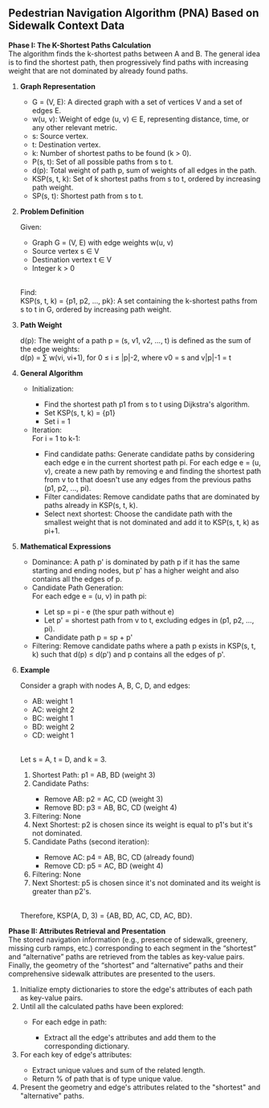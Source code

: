<h2>Pedestrian Navigation Algorithm (PNA) Based on Sidewalk Context Data</h2>

__Phase I: The K-Shortest Paths Calculation__ <br>
The algorithm finds the k-shortest paths between A and B. The general idea is to find the shortest path, then progressively find paths with increasing weight that are not dominated by already found paths.

<ol>
 <li>
  
__Graph Representation__ </li>
<ul>
 <li>G = (V, E): A directed graph with a set of vertices V and a set of edges E.</li>
 <li>w(u, v): Weight of edge (u, v) ∈ E, representing distance, time, or any other relevant metric.</li>
 <li>s: Source vertex.</li>
 <li>t: Destination vertex.</li>
 <li>k: Number of shortest paths to be found (k > 0).</li>
 <li>P(s, t): Set of all possible paths from s to t.</li>
 <li>d(p): Total weight of path p, sum of weights of all edges in the path.</li>
 <li>KSP(s, t, k): Set of k shortest paths from s to t, ordered by increasing path weight.</li>
 <li>SP(s, t): Shortest path from s to t.</li>
</ul>

<li>
 
__Problem Definition__ </li>
Given:
<ul>
 <li>Graph G = (V, E) with edge weights w(u, v)</li>
 <li>Source vertex s ∈ V</li>
 <li>Destination vertex t ∈ V</li>
 <li>Integer k > 0</li>
</ul><br>

Find:<br>
KSP(s, t, k) = {p1, p2, ..., pk}: A set containing the k-shortest paths from s to t in G, ordered by increasing path weight.

<li>
 
__Path Weight__ </li>
d(p): The weight of a path p = (s, v1, v2, ..., t) is defined as the sum of the edge weights: <br>
d(p) = ∑ w(vi, vi+1), for 0 ≤ i ≤ |p|-2, where v0 = s and v|p|-1 = t

<li>
 
__General Algorithm__ </li>
<ul>
 <li>Initialization:</li>
 <ul>
  <li>Find the shortest path p1 from s to t using Dijkstra's algorithm.</li>
  <li>Set KSP(s, t, k) = {p1}</li>
  <li>Set i = 1</li>
 </ul>
<li>Iteration:</li>
  For i = 1 to k-1:
 <ul>
    <li>Find candidate paths: Generate candidate paths by considering each edge e in the current shortest path pi. For each edge e = (u, v), create a new path by removing e and finding the shortest path from v to t that doesn't use any edges from the previous paths (p1, p2, ..., pi).</li>
    <li>Filter candidates: Remove candidate paths that are dominated by paths already in KSP(s, t, k).</li>
    <li>Select next shortest: Choose the candidate path with the smallest weight that is not dominated and add it to KSP(s, t, k) as pi+1.</li>
 </ul>
    </ul>

<li>
 
__Mathematical Expressions__ </li>
<ul>
 <li>Dominance: A path p' is dominated by path p if it has the same starting and ending nodes, but p' has a higher weight and also contains all the edges of p.</li>
 <li>Candidate Path Generation:</li>
  For each edge e = (u, v) in path pi:
 <ul>
    <li> Let sp = pi - e (the spur path without e) </li>
    <li> Let p' = shortest path from v to t, excluding edges in (p1, p2, ..., pi).</li>
    <li>Candidate path p = sp + p'</li>
 </ul>
<li> Filtering: Remove candidate paths where a path p exists in KSP(s, t, k) such that d(p) ≤ d(p') and p contains all the edges of p'. </li>
</ul>

<li>
 
__Example__ </li>
Consider a graph with nodes A, B, C, D, and edges:
<ul>
<li>AB: weight 1</li>
<li>AC: weight 2</li>
<li>BC: weight 1</li>
<li>BD: weight 2</li>
<li>CD: weight 1</li>
</ul><br>

Let s = A, t = D, and k = 3. <br>
<ol>
<li>Shortest Path: p1 = AB, BD (weight 3)</li>
<li>Candidate Paths:</li>
 <ul>
  <li>Remove AB: p2 = AC, CD (weight 3)</li>
  <li>Remove BD: p3 = AB, BC, CD (weight 4)</li>
  </ul>
<li>Filtering: None</li>
<li>Next Shortest: p2 is chosen since its weight is equal to p1's but it's not dominated.</li>
<li>Candidate Paths (second iteration):</li>
 <ul>
  <li>Remove AC: p4 = AB, BC, CD (already found)</li>
  <li>Remove CD: p5 = AC, BD (weight 4)</li>
  </ul>
<li>Filtering: None</li>
<li>Next Shortest: p5 is chosen since it's not dominated and its weight is greater than p2's.</li>
 </ol><br>
 
Therefore, KSP(A, D, 3) = {AB, BD, AC, CD, AC, BD}.
<br>
</ol>

__Phase II: Attributes Retrieval and Presentation__ <br>
The stored navigation information (e.g., presence of sidewalk, greenery, missing curb ramps, etc.) corresponding to each segment in the “shortest” and “alternative” paths are retrieved from the tables as key-value pairs. Finally, the geometry of the “shortest” and “alternative” paths and their comprehensive sidewalk attributes are presented to the users.
<ol>
<li>Initialize empty dictionaries to store the edge's attributes of each path as key-value pairs.</li>
<li>Until all the calculated paths have been explored:</li>
 <ul>
 <li>For each edge in path:</li>
  <ul>
   <li>Extract all the edge's attributes and add them to the corresponding dictionary.</li>
  </ul>
  </ul>
 <li>For each key of edge's attributes:</li>
 <ul>
  <li>Extract unique values and sum of the related length.</li>
  <li>Return % of path that is of type unique value.</li>
 </ul>
 <li>Present the geometry and edge's attributes related to the "shortest" and "alternative" paths.</li>
</ol>
